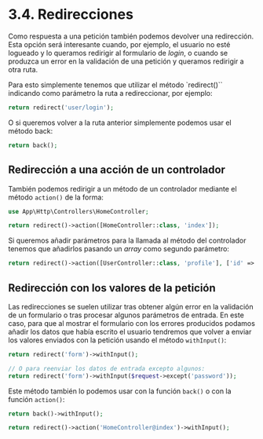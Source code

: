 # 3.4. Redirecciones

Como respuesta a una petición también podemos devolver una redirección. Esta opción será interesante cuando, por ejemplo, el usuario no esté logueado y lo queramos redirigir al formulario de _login_, o cuando se produzca un error en la validación de una petición y queramos redirigir a otra ruta.

Para esto simplemente tenemos que utilizar el método `redirect()`` indicando como parámetro la ruta a redireccionar, por ejemplo:

```php
return redirect('user/login');
```

O si queremos volver a la ruta anterior simplemente podemos usar el método back:

```php
return back();
```

## Redirección a una acción de un controlador

También podemos redirigir a un método de un controlador mediante el método `action()` de la forma:

```php
use App\Http\Controllers\HomeController;

return redirect()->action([HomeController::class, 'index']);
```

Si queremos añadir parámetros para la llamada al método del controlador tenemos que añadirlos pasando un _array_ como segundo parámetro:

```php
return redirect()->action([UserController::class, 'profile'], ['id' => 1]);
```

## Redirección con los valores de la petición

Las redirecciones se suelen utilizar tras obtener algún error en la validación de un formulario o tras procesar algunos parámetros de entrada. En este caso, para que al mostrar el formulario con los errores producidos podamos añadir los datos que había escrito el usuario tendremos que volver a enviar los valores enviados con la petición usando el método `withInput()`:

```php
return redirect('form')->withInput();

// O para reenviar los datos de entrada excepto algunos:
return redirect('form')->withInput($request->except('password'));
```

Este método también lo podemos usar con la función `back()` o con la función `action()`:

```php
return back()->withInput();
```

```php
return redirect()->action('HomeController@index')->withInput();
```

